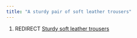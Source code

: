 ```yaml
---
title: "A sturdy pair of soft leather trousers"
---
```


1.  REDIRECT [Sturdy soft leather
    trousers](Sturdy_soft_leather_trousers "wikilink")